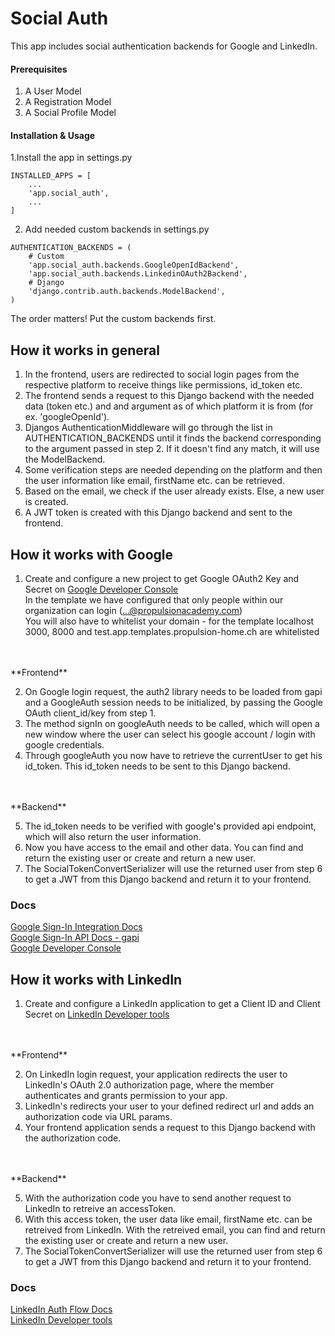 # Social Auth
This app includes social authentication backends for Google and LinkedIn.


#### Prerequisites
1. A User Model
2. A Registration Model
3. A Social Profile Model


#### Installation & Usage
1.Install the app in settings.py
```
INSTALLED_APPS = [
    ...
    'app.social_auth',
    ...
]
```

2. Add needed custom backends in settings.py
```
AUTHENTICATION_BACKENDS = (
    # Custom
    'app.social_auth.backends.GoogleOpenIdBackend',
    'app.social_auth.backends.LinkedinOAuth2Backend',
    # Django
    'django.contrib.auth.backends.ModelBackend',
)
```
The order matters! Put the custom backends first.


## How it works in general
1. In the frontend, users are redirected to social login pages from the respective platform to receive things like permissions, id_token etc.
2. The frontend sends a request to this Django backend with the needed data (token etc.) and and argument as of which platform it is from (for ex. 'googleOpenId').
3. Djangos AuthenticationMiddleware will go through the list in AUTHENTICATION_BACKENDS until it finds the backend corresponding to the argument passed in step 2. If it doesn't find any match, it will use the ModelBackend.
4. Some verification steps are needed depending on the platform and then the user information like email, firstName etc. can be retrieved.
5. Based on the email, we check if the user already exists. Else, a new user is created.
6. A JWT token is created with this Django backend and sent to the frontend.


## How it works with Google

1. Create and configure a new project to get Google OAuth2 Key and Secret on [Google Developer Console](https://console.developers.google.com/)
<br>In the template we have configured that only people within our organization can login (...@propulsionacademy.com)
<br>You will also have to whitelist your domain - for the template localhost 3000, 8000 and test.app.templates.propulsion-home.ch are whitelisted
<br>
<br>
**Frontend**

2. On Google login request, the auth2 library needs to be loaded from gapi and a GoogleAuth session needs to be initialized, by passing the Google OAuth client_id/key from step 1.
3. The method signIn on googleAuth needs to be called, which will open a new window where the user can select his google account / login with google credentials.
4. Through googleAuth you now have to retrieve the currentUser to get his id_token. This id_token needs to be sent to this Django backend.
<br>
<br>
**Backend**

5. The id_token needs to be verified with google's provided api endpoint, which will also return the user information.
6. Now you have access to the email and other data. You can find and return the existing user or create and return a new user.
7. The SocialTokenConvertSerializer will use the returned user from step 6 to get a JWT from this Django backend and return it to your frontend.

### Docs

[Google Sign-In Integration Docs](https://developers.google.com/identity/sign-in/web/sign-in)  
[Google Sign-In API Docs - gapi](https://developers.google.com/identity/sign-in/web/reference)  
[Google Developer Console](https://console.developers.google.com/)


## How it works with LinkedIn

1. Create and configure a LinkedIn application to get a Client ID and Client Secret on [LinkedIn Developer tools](https://www.linkedin.com/developers/apps/) 
<br>
<br>
**Frontend**

2. On LinkedIn login request, your application redirects the user to LinkedIn's OAuth 2.0 authorization page, where the member authenticates and grants permission to your app. 
3. LinkedIn's redirects your user to your defined redirect url and adds an authorization code via URL params.
4. Your frontend application sends a request to this Django backend with the authorization code.
<br>
<br>
**Backend**

5. With the authorization code you have to send another request to LinkedIn to retreive an accessToken.
6. With this access token, the user data like email, firstName etc. can be retreived from LinkedIn. With the retreived email, you can find and return the existing user or create and return a new user.
7. The SocialTokenConvertSerializer will use the returned user from step 6 to get a JWT from this Django backend and return it to your frontend.

### Docs

[LinkedIn Auth Flow Docs](https://docs.microsoft.com/en-us/linkedin/shared/authentication/authorization-code-flow)  
[LinkedIn Developer tools](https://www.linkedin.com/developers/apps/)
